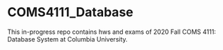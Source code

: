 # COMS4111_Database

This in-progress repo contains hws and exams of 2020 Fall COMS 4111: Database System at Columbia University.
